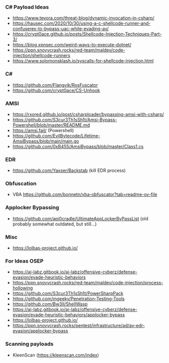 
### C# Payload Ideas
- https://www.tevora.com/threat-blog/dynamic-invocation-in-csharp/
- https://hausec.com/2020/10/30/using-a-c-shellcode-runner-and-confuserex-to-bypass-uac-while-evading-av/
- https://crypt0ace.github.io/posts/Shellcode-Injection-Techniques-Part-3/
- https://blog.xpnsec.com/weird-ways-to-execute-dotnet/
- https://ppn.snovvcrash.rocks/red-team/maldev/code-injection/shellcode-runners
- https://www.solomonsklash.io/syscalls-for-shellcode-injection.html

### C\#

- https://github.com/Flangvik/RosFuscator
- https://github.com/crypt0ace/CS-Unhook

### AMSI

- https://rxored.github.io/post/csharploader/bypassing-amsi-with-csharp/
- https://github.com/S3cur3Th1sSh1t/Amsi-Bypass-Powershell/blob/master/README.md
- https://amsi.fail/ (Powershell)
- https://github.com/EvilBytecode/Lifetime-AmsiBypass/blob/main/main.go
- https://github.com/0xB455/AmsiBypass/blob/master/Class1.cs

### EDR

- https://github.com/Yaxser/Backstab (kill EDR process)
### Obfuscation

- VBA https://github.com/bonnetn/vba-obfuscator?tab=readme-ov-file

### Applocker Bypassing

- https://github.com/api0cradle/UltimateAppLockerByPassList (old probably somewhat outdated, but still...)

### Misc

- https://lolbas-project.github.io/


### For Ideas OSEP

- https://aj-labz.gitbook.io/aj-labz/offensive-cyberz/defense-evasion/evade-heuristic-behaviors
- https://ppn.snovvcrash.rocks/red-team/maldev/code-injection/process-hollowing
- https://github.com/S3cur3Th1sSh1t/PowerSharpPack
- https://github.com/mgeeky/Penetration-Testing-Tools
- https://github.com/Bw3ll/ShellWasp
- https://aj-labz.gitbook.io/aj-labz/offensive-cyberz/defense-evasion/evade-heuristic-behaviors/applocker-bypass
- https://lolbas-project.github.io/
- https://ppn.snovvcrash.rocks/pentest/infrastructure/ad/av-edr-evasion/applocker-bypass
### Scanning payloads

- KleenScan (https://kleenscan.com/index)